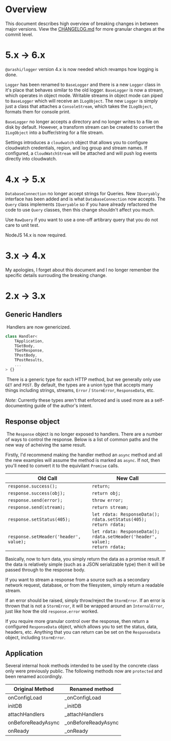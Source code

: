 
# Overview

This document describes high overview of breaking changes in between major versions. View the [CHANGELOG.md](./CHANGELOG.md) for more granular changes at the commit level.

# 5.x -> 6.x

`@arashi/logger` version 4.x is now needed which revamps how logging is done.

`Logger` has been renamed to `BaseLogger` and there is a new `Logger` class in it's place that behaves similar to the old logger.
`BaseLogger` is now a stream, which operates in object mode. Writable streams in object mode can piped to `BaseLogger` which will receive
an `ILogObject`. The new `Logger` is simply just a class that attaches a `ConsoleStream`, which takes the `ILogObject`, formats them for
console print.

`BaseLogger` no longer accepts a directory and no longer writes to a file on disk by default. However, a transform stream can be created
to convert the `ILogObject` into a buffer/string for a file stream.

Settings introduces a `cloudwatch` object that allows you to configure cloudwatch credentials, region, and log group and stream names.
If configured, a `CloudWatchStream` will be attached and will push log events directly into cloudwatch.

# 4.x -> 5.x

`DatabaseConnection` no longer accept strings for Queries. New `IQueryably` interface has been added and is what `DatabaseConnection` now accepts. The `Query` class implements `IQueryable` so if you have already refactored the code to use `Query` classes, then this change shouldn't affect you much.

Use `RawQuery` if you want to use a one-off artibrary query that you do not care to unit test.

NodeJS 14.x is now required.

# 3.x -> 4.x

My apologies, I forget about this document and I no longer remember the specific details surrouding the breaking change.

# 2.x -> 3.x

## Generic Handlers
​
Handlers are now genericized.
​
```typescript
class Handler<
	TApplication,
	TGetBody,
	TGetResponse,
	TPostBody,
	TPostResults,
	...
> {}
```
​
There is a generic type for each HTTP method, but we generally only use `GET` and `POST`.
By default, the types are a union type that accepts many things including strings, streams, `Error` / `StormError`, `ResponseData`, etc.

_Note_: Currently these types aren't that enforced and is used more as a self-documenting guide of the author's intent.

## Response object
​
The `Response` object is no longer exposed to handlers. There are a number of ways to control the response.
Below is a list of common paths and the new way of acheiving the same result.

Firstly, I'd recommend making the handler method an `async` method and all the new examples will assume the method is marked as `async`.
If not, then you'll need to convert it to the equivilant `Promise` calls.
​

|   Old Call   | New Call   |
|--------------|--------------|
|`response.success();` | `return;` |
|`response.success(obj);`|`return obj;`|
|`response.send(error);`|`throw error;`|
|`response.send(stream);`|`return stream;`|
|`response.setStatus(405);`| `let rdata: ResponseData();`<br />`rdata.setStatus(405);`<br />`return rdata;`|
|`response.setHeader('header', value);`|`let rdata: ResponseData();`<br />`rdata.setHeader('header', value);`<br />`return rdata;`|

Basically, now to turn data, you simply return the data as a promise result. If the data is relatively simple (such as a JSON serializable type) then it will be passed through to the response body.

If you want to stream a response from a source such as a secondary network request, database, or from the filesystem, simply return a readable stream.

If an error should be raised, simply throw/reject the `StormError`. If an error is thrown that is not a `StormError`, it will be wrapped around an `InternalError`, just like how the old `response.error` worked.

If you require more granular control over the response, then return a configured `ResponseData` object, which allows you to set the status, data, headers, etc. Anything that you can return can be set on the `ResponseData` object, including `StormError`.

## Application

Several internal hook methods intended to be used by the concrete class only were previously public. The following methods now are `protected` and been renamed accordingly.

|   Original Method | Renamed method    |
|-------------------|-------------------|
|  onConfigLoad     | _onConfigLoad     |
| initDB            | _initDB           |
| attachHandlers    | _attachHandlers   |
| onBeforeReadyAsync| _onBeforeReadyAsync|
| onReady           | _onReady          |
